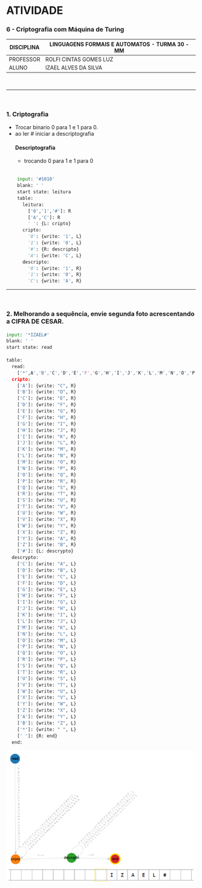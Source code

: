 # ATIVIDADE

### 6 - Criptografia com Máquina de Turing

| DISCIPLINA  | LINGUAGENS FORMAIS E AUTOMATOS - TURMA 30 - MM  |
|-------------|-------------------------------------------------|
| PROFESSOR   | ROLFI CINTAS GOMES LUZ                          |
| ALUNO       | IZAEL ALVES DA SILVA                            |

<br>

---

<br>

### 1. Criptografia
- Trocar binario 0 para 1 e 1 para 0.
- ao ler # iniciar a descriptografia
  #### Descriptografia
  - trocando 0 para 1 e 1 para 0

```py

    input: '#1010'
    blank: ' '
    start state: leitura
    table:
      leitura:
        ['0','1','#']: R
        ['A','C']: R
        ' ': {L: cripto}
      cripto:
        '0': {write: '1', L}  
        '1': {write: '0', L}  
        '#': {R: descripto}
        'A': {write: 'C', L}  
      descripto:
        '0': {write: '1', R}  
        '1': {write: '0', R}
        'C': {write: 'A', R}

```

---

<br>

### 2. Melhorando a sequência, envie segunda foto acrescentando a CIFRA DE CESAR.

```py
input: '*IZAEL#'
blank: ' '
start state: read

table:
  read:
    ['*',A','B','C','D','E','F','G','H','I','J','K','L','M','N','O','P','Q','R','S','T','U','V','W','X','Y','Z']: {R: cripto}
  cripto:
    ['A']: {write: "C", R}
    ['B']: {write: "D", R}
    ['C']: {write: "E", R}
    ['D']: {write: "F", R}
    ['E']: {write: "G", R}
    ['F']: {write: "H", R}
    ['G']: {write: "I", R}
    ['H']: {write: "J", R}
    ['I']: {write: "K", R}
    ['J']: {write: "L", R}
    ['K']: {write: "M", R}
    ['L']: {write: "N", R}
    ['M']: {write: "O", R}
    ['N']: {write: "P", R}
    ['O']: {write: "Q", R}
    ['P']: {write: "R", R}
    ['Q']: {write: "S", R}
    ['R']: {write: "T", R}
    ['S']: {write: "U", R}
    ['T']: {write: "V", R}
    ['U']: {write: "W", R}
    ['V']: {write: "X", R}
    ['W']: {write: "Y", R}
    ['X']: {write: "Z", R}
    ['Y']: {write: "A", R}
    ['Z']: {write: "B", R}
    ['#']: {L: descrypto}
  descrypto:
    ['C']: {write: "A", L}
    ['D']: {write: "B", L} 
    ['E']: {write: "C", L} 
    ['F']: {write: "D", L} 
    ['G']: {write: "E", L} 
    ['H']: {write: "F", L} 
    ['I']: {write: "G", L} 
    ['J']: {write: "H", L} 
    ['K']: {write: "I", L} 
    ['L']: {write: "J", L} 
    ['M']: {write: "K", L} 
    ['N']: {write: "L", L} 
    ['O']: {write: "M", L} 
    ['P']: {write: "N", L} 
    ['Q']: {write: "O", L} 
    ['R']: {write: "P", L} 
    ['S']: {write: "Q", L} 
    ['T']: {write: "R", L} 
    ['U']: {write: "S", L} 
    ['V']: {write: "T", L} 
    ['W']: {write: "U", L} 
    ['X']: {write: "V", L} 
    ['Y']: {write: "W", L} 
    ['Z']: {write: "X", L} 
    ['A']: {write: "Y", L} 
    ['B']: {write: "Z", L}
    ['*']: {write: " ", L}
    [' ']: {R: end}
  end:
```

![alt text](image.png)